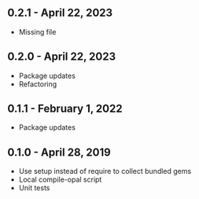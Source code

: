 ## 0.2.1 - April 22, 2023
- Missing file

## 0.2.0 - April 22, 2023
- Package updates
- Refactoring

## 0.1.1 - February 1, 2022
- Package updates

## 0.1.0 - April 28, 2019
- Use setup instead of require to collect bundled gems
- Local compile-opal script
- Unit tests
